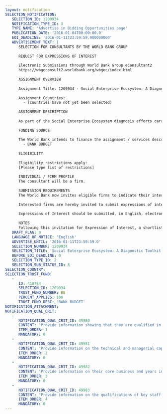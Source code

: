 ```yaml
---
layout: notification
SELECTION_NOTIFICATION: 
   SELECTION_ID: 1209934
   NOTIFICATION_TYPE_ID: 3
   TYPE_NAME: 'Advertise in Bidding Opportunities page'
   PUBLICATION_DATE: '2016-01-04T00:00:00.0'
   EOI_DEADLINE: '2016-01-11T23:59:59.900000000'
   ADVERTISEMENT_TEXT: |
      SELECTION FOR CONSULTANTS BY THE WORLD BANK GROUP
      
      REQUEST FOR EXPRESSIONS OF INTEREST
      
      Electronic Submissions through World Bank Group eConsultant2
      https://wbgeconsult2.worldbank.org/wbgec/index.html
      
      ASSIGNMENT OVERVIEW
      
      Assignment Title: 1209934 - Social Enterprise Ecosystem: A Diagnostic Toolkit
      
      Assignment Countries:
        - (countries have not yet been selected)
      
      ASSIGNMENT DESCRIPTION
      
      As part of the Social Enterprise Ecosystem diagnosis efforts carried out during the last three years, the Social Enterprise Innovations team is looking for a vendor to review the methodology used for over 15 Ecosystem diagnosis in Africa and South Asia, and develop a rigorous and standalone SE diagnosis ecosystem toolkit. As a step by step guide, the toolkit will set out alternatives for data collection process and presentation of findings to ensure the data is compatible and  of maximum use for WB staff and country clients. The scope of work may include the re-vamp of past ecosystem diagnosis  as well as the practical test of toolbox
      
      FUNDING SOURCE
      
      The World Bank intends to finance the assignment / services described below under the following trust fund(s):
        - BANK BUDGET
      
      ELIGIBILITY
      
      Eligibility restrictions apply:
      [Please type list of restrictions]
      
      INDIVIDUAL / FIRM PROFILE
      The consultant will be a firm. 
      
      SUBMISSION REQUIREMENTS
      The World Bank now invites eligible firms to indicate their interest in providing the services.  Interested firms must provide information indicating that they are qualified to perform the services (brochures, description of similar assignments, experience in similar conditions, availability of appropriate skills among staff, etc. for firms; CV and cover letter for individuals).  Please note that the total size of all attachments should be less than 5MB.  Consultants may associate to enhance their qualifications.
      
      Interested firms are hereby invited to submit expressions of interest.
      
      Expressions of Interest should be submitted, in English, electronically through World Bank Group eTendering (https://wbgeconsult2.worldbank.org/wbgec/index.html)
      
      NOTES
      Following this invitation for Expression of Interest, a shortlist of qualified firms will be formally invited to submit proposals.  Shortlisting and selection will be subject to the availability of funding.
   DRAFT_FLAG: 0
   LANGUAGE_OF_NOTICE: 'English'
   ADVERTISE_UNTIL: '2016-01-11T23:59:59.0'
   SELECTION_NUMBER: 1209934
   SELECTION_TITLE: 'Social Enterprise Ecosystem: A Diagnostic Toolkit'
   BEFORE_EOI_DEADLINE: 0
   SELECTION_TYPE_ID: 2
   SELECTION_SUB_STATUS_ID: 8
SELECTION_COUNTRY: 
SELECTION_TRUST_FUND: 
   - 
      ID: 410784
      SELECTION_ID: 1209934
      TRUST_FUND_NUMBER: BB
      PERCENT_APPLIES: 100
      TRUST_FUND_DESC: 'BANK BUDGET'
NOTIFICATION_ATTACHMENT: 
NOTIFICATION_QUAL_CRIT: 
   - 
      NOTIFICATION_QUAL_CRIT_ID: 49980
      CONTENT: 'Provide information showing that they are qualified in the field of the assignment.'
      ITEM_ORDER: 1
      MANDATORY: 0
   - 
      NOTIFICATION_QUAL_CRIT_ID: 49981
      CONTENT: 'Provide information on the technical and managerial capabilities of the firm.'
      ITEM_ORDER: 2
      MANDATORY: 0
   - 
      NOTIFICATION_QUAL_CRIT_ID: 49982
      CONTENT: 'Provide information on their core business and years in business.'
      ITEM_ORDER: 3
      MANDATORY: 0
   - 
      NOTIFICATION_QUAL_CRIT_ID: 49983
      CONTENT: 'Provide information on the qualifications of key staff.'
      ITEM_ORDER: 4
      MANDATORY: 0
---
```


